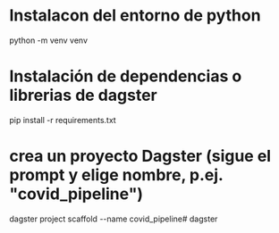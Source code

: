 

# Instalacon del entorno de python
python -m venv venv

# Instalación de dependencias o librerias de dagster

pip install -r requirements.txt

# crea un proyecto Dagster (sigue el prompt y elige nombre, p.ej. "covid_pipeline")
dagster project scaffold --name covid_pipeline#   d a g s t e r  
 